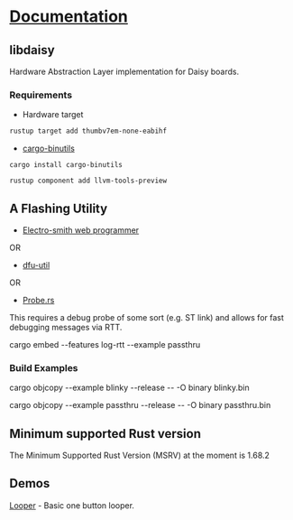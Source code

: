 # [Documentation](https://docs.rs/libdaisy)

## libdaisy

Hardware Abstraction Layer implementation for Daisy boards.

### Requirements

- Hardware target

```sh
rustup target add thumbv7em-none-eabihf
```

- [cargo-binutils][cargo-binutils-url]

```console
cargo install cargo-binutils

rustup component add llvm-tools-preview
```

## A Flashing Utility

- [Electro-smith web programmer](https://electro-smith.github.io/Programmer/)

OR

- [dfu-util](http://dfu-util.sourceforge.net/)

OR

- [Probe.rs](https://probe.rs/)

This requires a debug probe of some sort (e.g. ST link) and allows for fast
debugging messages via RTT.

cargo embed --features log-rtt --example passthru

### Build Examples

cargo objcopy --example blinky --release -- -O binary blinky.bin

cargo objcopy --example passthru --release -- -O binary passthru.bin

[cargo-binutils-url]: https://github.com/rust-embedded/cargo-binutils

## Minimum supported Rust version

The Minimum Supported Rust Version (MSRV) at the moment is 1.68.2

## Demos

[Looper](https://github.com/mtthw-meyer/daisy-looper) - Basic one button looper.
